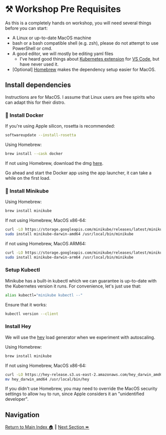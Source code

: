 # ⚒️ Workshop Pre Requisites

As this is a completely hands on workshop, you will need several things before you can start:

- A Linux or up-to-date MacOS machine
- bash or a bash compatible shell (e.g. zsh), please do not attempt to use PowerShell or cmd.
- A good editor, we will mostly be editing yaml files
  - I've heard good things about [Kubernetes extension](https://marketplace.visualstudio.com/items?itemName=ms-kubernetes-tools.vscode-kubernetes-tools) for [VS Code](https://code.visualstudio.com/), but have never used it.
- [Optional] [Homebrew](https://brew.sh/) makes the dependency setup easier for MacOS.

## Install dependencies

Instructions are for MacOS. I assume that Linux users are free spirits who can adapt this for their distro.

### 🐋 Install Docker

If you're using Apple silicon, rosetta is recommended:
```bash
softwareupdate --install-rosetta
```

Using Homebrew:
```bash
brew install --cask docker
```

If not using Homebrew, download the dmg [here](https://docs.docker.com/desktop/install/mac-install/).

Go ahead and start the Docker app using the app launcher, it can take a while on the first load.

### 🧊 Install Minikube

Using Homebrew:
```bash
brew install minikube
```

If not using Homebrew, MacOS x86-64:
```bash
curl -LO https://storage.googleapis.com/minikube/releases/latest/minikube-darwin-amd64
sudo install minikube-darwin-amd64 /usr/local/bin/minikube
```

if not using Homebrew, MacOS ARM64:
```bash
curl -LO https://storage.googleapis.com/minikube/releases/latest/minikube-darwin-arm64
sudo install minikube-darwin-arm64 /usr/local/bin/minikube
```

### Setup Kubectl
Minikube has a built-in kubectl which we can guarantee is up-to-date with the Kubernetes version it runs. For convenience, let's just use that:
```bash
alias kubectl="minikube kubectl --"
```

Ensure that it works:
```bash
kubectl version --client
```

### Install Hey
We will use the [hey](https://github.com/rakyll/hey) load generator when we experiment with autoscaling.

Using Homebrew:
```bash
brew install minikube
```

If not using Homebrew, MacOS x86-64:
```bash
curl -LO https://hey-release.s3.us-east-2.amazonaws.com/hey_darwin_amd64
mv hey_darwin_amd64 /usr/local/bin/hey
```

If you didn't use Homebrew, you may need to override the MacOS security settings to allow `hey` to run, since Apple considers it an "unidentified developer".

## Navigation

[Return to Main Index 🏠](../readme.md) ‖ [Next Section ⏩](../01-containers/readme.md)
